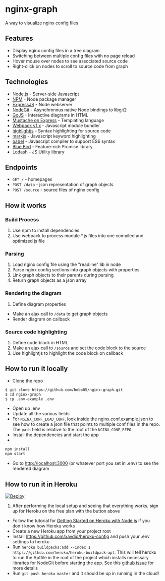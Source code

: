 # nginx-graph
A way to visualize nginx config files

## Features
* Display nginx config files in a tree diagram
* Switching between multiple config files with no page reload
* Hover mouse over nodes to see associated source code
* Right-click on nodes to scroll to source code from graph

## Technologies
* [Node.js](https://nodejs.org) - Server-side Javascript
* [NPM](https://www.npmjs.com/) - Node package manager
* [ExpressJS](http://expressjs.com/) - Node webserver
* [NodeGit](http://www.nodegit.org/) - Asynchronous native Node bindings to libgit2
* [GoJS](http://gojs.net/) - Interactive diagrams in HTML
* [Mustache on Express](https://www.npmjs.com/package/mustache-express) - Templating language
* [Webpack v1.x](http://webpack.github.io/docs/) - Javascript module bundler
* [highlightjs](https://highlightjs.org/) - Syntax highlighting for source code
* [markjs](https://markjs.io/) - Javascript keyword highlighting
* [babel](http://babeljs.io/) - Javascript compiler to support ES6 syntax
* [Blue Bird](http://bluebirdjs.com/) - Feature-rich Promise library
* [Lodash](https://lodash.com/) - JS Utility library

## Endpoints

* `GET /` - homepages
* `POST /data` - json representation of graph objects
* `POST /source` - source files of nginx config

## How it works

### Build Process
1. Use npm to install dependencies
2. Use webpack to process module *.js files into one compiled and optimized js file

### Parsing
1. Load nginx config file using the "readline" lib in node
2. Parse nginx config sections into graph objects with properties
3. Link graph objects to their parents during parsing
4. Return graph objects as a json array

### Rendering the diagram
1. Define diagram properties
* Make an ajax call to `/data` to get graph objects
* Render diagram on callback

### Source code highlighting
1. Define code block in HTML
2. Make an ajax call to `/source` and set the code block to the source
3. Use highlightjs to highlight the code block on callback

## How to run it locally
* Clone the repo

```bash
$ git clone https://github.com/hobo05/nginx-graph.git
$ cd nginx-graph
$ cp .env-example .env
```

* Open up .env
* Update all the various fields
* For `NGINX_CONF_LOAD_CONF`, look inside the nginx.conf.example.json to see how to create a json file that points to multiple conf files in the repo. The `path` field is relative to the root of the `NGINX_CONF_REPO` 
* Install the dependencies and start the app
* 
```bash
npm install
npm start
```
* Go to <http://localhost:3000> (or whatever port you set in .env) to see the rendered diagram

## How to run it in Heroku

[![Deploy](https://www.herokucdn.com/deploy/button.svg)](https://heroku.com/deploy)

1. After performing the local setup and seeing that everything works, sign up for Heroku on the free plan with the button above
* Follow the tutorial for [Getting Started on Heroku with Node.js](https://devcenter.heroku.com/articles/getting-started-with-nodejs) if you don't know how Heroku works
* Create a new Heroku app from your project root
* Install <https://github.com/xavdid/heroku-config> and push your .env settings to heroku
* Run `heroku buildpacks:add --index 1 https://github.com/heroku/heroku-buildpack-apt`. This will tell heroku to run the Aptfile in the root of the project which installs necessary libraries for NodeGit before starting the app. See this [github issue](https://github.com/nodegit/nodegit/issues/845) for more details
* Run `git push heroku master` and it should be up in running in the cloud!
